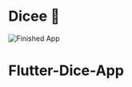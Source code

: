 
# Dicee 🎲


![Finished App](https://github.com/londonappbrewery/Images/blob/master/dicee-demo.gif)

# Flutter-Dice-App
